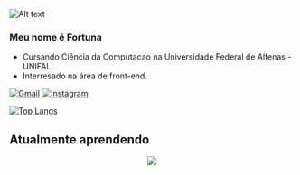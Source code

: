 
![Alt text](https://raw.githubusercontent.com/BrunnerLivio/brunnerlivio/master/images/welcome.png)

### Meu nome é Fortuna 
- Cursando Ciência da Computacao na Universidade Federal de Alfenas - UNIFAL.
- Interresado na área de front-end.

[![Gmail](https://img.shields.io/badge/Gmail-D14836?style=for-the-badge&logo=gmail&logoColor=white)](mailto:fortunarafael9@gmail.com)
[![Instagram](https://img.shields.io/badge/Instagram-E4405F?style=for-the-badge&logo=instagram&logoColor=white)](https://www.instagram.com/fortuna_rafael/)


[![Top Langs](https://github-readme-stats.vercel.app/api/top-langs/?username=Fortuna09&layout=compact&theme=dark&show)](https://github.com/Fortuna09/github-readme-stats)

## Atualmente aprendendo
<p align="center">
  <a href="https://skillicons.dev">
    <img src="https://skillicons.dev/icons?i=c,java,js,html,css" />
  </a>
</p>
 
</div>
